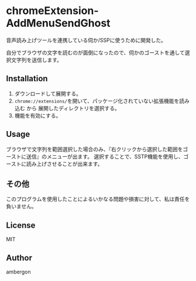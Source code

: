 # chromeExtension-AddMenuSendGhost
音声読み上げツールを連携している伺か/SSPに使うために開発した。


自分でブラウザの文字を読むのが面倒になったので、伺かのゴーストを通して選択文字列を送信します。



## Installation
1. ダウンロードして展開する。
2. `chrome://extensions/`を開いて、パッケージ化されていない拡張機能を読み込む から 展開したディレクトリを選択する。
3. 機能を有効にする。


## Usage
ブラウザで文字列を範囲選択した場合のみ、『右クリックから選択した範囲をゴーストに送信』のメニューが出ます。
選択することで、SSTP機能を使用し、ゴーストに読み上げさせることが出来ます。


## その他
このプログラムを使用したことによるいかなる問題や損害に対して、私は責任を負いません。


## License
MIT


## Author
ambergon





